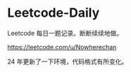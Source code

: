 # Leetcode-Daily

Leetcode 每日一题记录。断断续续地做。

https://leetcode.com/u/Nowherechan

24 年更新了一下环境，代码格式有所变化。

